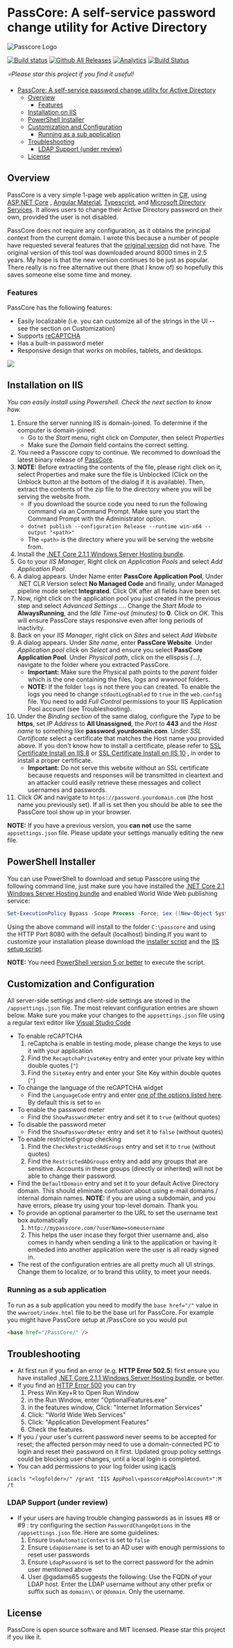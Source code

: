 # PassCore: A self-service password change utility for Active Directory

![Passcore Logo](https://github.com/unosquare/passcore/raw/master/src/Unosquare.PassCore.Web/ClientApp/assets/images/passcore-logo.png)

[![Build status](https://ci.appveyor.com/api/projects/status/76nxqw893mk7xfb9/branch/master?svg=true)](https://ci.appveyor.com/project/geoperez/passcore/branch/master)
[![Github All Releases](https://img.shields.io/github/downloads/unosquare/passcore/total.svg)](https://github.com/unosquare/passcore/releases)
[![Analytics](https://ga-beacon.appspot.com/UA-8535255-2/unosquare/passcore/)](https://github.com/igrigorik/ga-beacon)
[![Build Status](https://travis-ci.org/unosquare/passcore.svg?branch=master)](https://travis-ci.org/unosquare/passcore)

*:star:Please star this project if you find it useful!*

- [PassCore: A self-service password change utility for Active Directory](#passcore-a-self-service-password-change-utility-for-active-directory)
  - [Overview](#overview)
    - [Features](#features)
  - [Installation on IIS](#installation-on-iis)
  - [PowerShell Installer](#powershell-installer)
  - [Customization and Configuration](#customization-and-configuration)
    - [Running as a sub application](#running-as-a-sub-application)
  - [Troubleshooting](#troubleshooting)
    - [LDAP Support (under review)](#ldap-support-under-review)
  - [License](#license)

## Overview

PassCore is a very simple 1-page web application written in [C#](https://docs.microsoft.com/en-us/dotnet/csharp/), using [ASP.NET Core](https://docs.microsoft.com/en-us/aspnet/core/getting-started?view=aspnetcore-2.0) , [Angular Material](https://material.angular.io/), [Typescript](http://www.typescriptlang.org/), and [Microsoft Directory Services](https://docs.microsoft.com/en-us/dotnet/api/system.directoryservices). It allows users to change their Active Directory password on their own, provided the user is not disabled.

PassCore does not require any configuration, as it obtains the principal context from the current domain. I wrote this because a number of people have requested several features that the [original version](http://unopasscore.codeplex.com/) did not have. The original version of this tool was downloaded around 8000 times in 2.5 years. My hope is that the new version continues to be just as popular. There really is no free alternative out there (that I know of) so hopefully this saves someone else some time and money.

### Features

PassCore has the following features:

- Easily localizable (i.e. you can customize all of the strings in the UI -- see the section on Customization)
- Supports [reCAPTCHA](https://www.google.com/recaptcha/intro/index.html)
- Has a built-in password meter
- Responsive design that works on mobiles, tablets, and desktops.

<img align="center" src="https://github.com/unosquare/passcore/raw/master/preview.png"></img>

## Installation on IIS

*You can easily install using Powershell. Check the next section to know how.*

1. Ensure the server running IIS is domain-joined. To determine if the computer is domain-joined:
    - Go to the *Start* menu, right click on *Computer*, then select *Properties*
    - Make sure the *Domain* field contains the correct setting.
1. You need a Passcore copy to continue. We recommed to download the latest binary release of [PassCore](https://github.com/unosquare/passcore/releases/download/3.4.0/PassCore340.zip).
1. **NOTE:** Before extracting the contents of the file, please right click on it, select Properties and make sure the file is Unblocked (Click on the Unblock button at the bottom of the dialog if it is available). Then, extract the contents of the zip file to the directory where you will be serving the website from.
    - If you download the source code you need to run the following command via an Command Prompt. Make sure you start the Command Prompt with the Administrator option.
    - `dotnet publish --configuration Release --runtime win-x64 --output "<path>"`
    - The `<path>` is the directory where you will be serving the website from.
1. Install the [.NET Core 2.1.1 Windows Server Hosting bundle](https://www.microsoft.com/net/download/thank-you/dotnet-runtime-2.1.1-windows-hosting-bundle-installer).
1. Go to your *IIS Manager*, Right click on *Application Pools* and select *Add Application Pool*.
1. A dialog appears. Under Name enter **PassCore Application Pool**, Under .NET CLR Version select **No Managed Code** and finally, under Managed pipeline mode select **Integrated**. Click OK after all fields have been set.
1. Now, right click on the application pool you just created in the previous step and select *Advanced Settings ...*. Change the *Start Mode* to **AlwaysRunning**, and the *Idle Time-out (minutes)* to **0**. Click on *OK*. This will ensure PassCore stays responsive even after long periods of inactivity.
1. Back on your *IIS Manager*, right click on *Sites* and select *Add Website*
1. A dialog appears. Under *Site name*, enter **PassCore Website**. Under *Application pool* click on *Select* and ensure you select **PassCore Application Pool**. Under *Physical path*, click on the ellispsis *(...)*, navigate to the folder where you extracted PassCore.
    - **Important:** Make sure the Physical path points to the *parent* folder which is the one containing the files, *logs* and *wwwroot* folders.
    - **NOTE:** If the folder `logs` is not there you can created. To enable the logs you need to change `stdoutLogEnabled` to `true` in the `web.config` file. You need to add *Full Control* permissions to your IIS Application Pool account (see Troubleshooting).
1. Under the *Binding section* of the same dialog, configure the *Type* to be **https**, set *IP Address* to **All Unassigned**, the *Port* to **443** and the *Host name* to something like **password.yourdomain.com**. Under *SSL Certificate* select a certificate that matches the Host name you provided above. If you don't know how to install a certificate, please refer to [SSL Certificate Install on IIS 8](https://www.digicert.com/ssl-certificate-installation-microsoft-iis-8.htm) or [SSL Certificate Install on IIS 10](https://www.digicert.com/csr-creation-ssl-installation-iis-10.htm) , in order to install a proper certificate.
    - **Important:** Do not serve this website without an SSL certificate because requests and responses will be transmitted in cleartext and an attacker could easily retrieve these messages and collect usernames and passwords.
1. Click *OK* and navigate to `https://password.yourdomain.com` (the host name you previously set). If all is set then you should be able to see the PassCore tool show up in your browser.

**NOTE:** If you have a previous version, you **can not** use the same `appsettings.json` file. Please update your settings manually editing the new file.

## PowerShell Installer

You can use PowerShell to download and setup Passcore using the following command line, just make sure you have installed the [.NET Core 2.1 Windows Server Hosting bundle](https://www.microsoft.com/net/download/thank-you/dotnet-runtime-2.1.0-windows-hosting-bundle-installer) and enabled World Wide Web publishing service:

```powershell
Set-ExecutionPolicy Bypass -Scope Process -Force; iex ((New-Object System.Net.WebClient).DownloadString('https://raw.githubusercontent.com/unosquare/passcore/master/Installer.ps1'))
```

Using the above command will install to the folder `C:\passcore` and using the HTTP Port 8080 with the default (localhost) binding.If you want to customize your installation please download the [installer script](https://raw.githubusercontent.com/unosquare/passcore/master/Installer.ps1) and the [IIS setup script](https://raw.githubusercontent.com/unosquare/passcore/master/IISSetup.ps1).

**NOTE:** You need [PowerShell version 5 or better](https://docs.microsoft.com/en-us/powershell/scripting/setup/windows-powershell-system-requirements?view=powershell-6) to execute the script.

## Customization and Configuration

All server-side settings and client-side settings are stored in the `/appsettings.json` file.
The most relevant configuration entries are shown below. Make sure you make your changes to the `appsettings.json` file using a regular text editor like [Visual Studio Code](https://code.visualstudio.com)

- To enable reCAPTCHA
  1. reCaptcha is enable in testing mode, please change the keys to use it with your application
  2. Find the `RecaptchaPrivateKey` entry and enter your private key within double quotes (`"`)
  3. Find the `SiteKey` entry and enter your Site Key within double quotes (`"`)
- To change the language of the reCAPTCHA widget
  - Find the `LanguageCode` entry and enter [one of the options listed here](https://developers.google.com/recaptcha/docs/language). By default this is set to `en`
- To enable the password meter
  - Find the `ShowPasswordMeter` entry and set it to `true` (without quotes)
- To disable the password meter
  - Find the `ShowPasswordMeter` entry and set it to `false` (without quotes)
- To enable restricted group checking
  1. Find the `CheckRestrictedAdGroups` entry and set it to `true` (without quotes)
  2. Find the `RestrictedADGroups` entry and add any groups that are sensitive.  Accounts in these groups (directly or inherited) will not be able to change their password.
- Find the `DefaultDomain` entry and set it to your default Active Directory domain. This should eliminate confusion about using e-mail domains / internal domain names. **NOTE:** if you are using a subdomain, and you have errors, please try using your top-level domain. Thank you.
- To provide an optional paramerter to the URL to set the username text box automatically
  1. `http://mypasscore.com/?userName=someusername`
  2. This helps the user incase they forgot thier username and, also comes in handy when sending a link to the application or having it embeded into another application were the user is all ready signed in.
- The rest of the configuration entries are all pretty much all UI strings. Change them to localize, or to brand this utility, to meet your needs.

### Running as a sub application

To run as a sub application you need to modify the `base href="/"` value in the `wwwroot/index.html` file to be the base url for PassCore. For example you might have PassCore setup at /PassCore so you would put

```html
<base href="/PassCore/" />
```

## Troubleshooting

- At first run if you find an error (e.g. **HTTP Error 502.5**) first ensure you have installed [.NET Core 2.1.1 Windows Server Hosting bundle](https://www.microsoft.com/net/download/thank-you/dotnet-runtime-2.1.1-windows-hosting-bundle-installer), or better.
- If you find an [HTTP Error 500](https://stackoverflow.com/questions/45415832/http-error-500-19-in-iis-10-and-visual-studio-2017) you can try
  1. Press Win Key+R to Open Run Window
  1. in the Run Window, enter "OptionalFeatures.exe"
  1. in the features window, Click: "Internet Information Services"
  1. Click: "World Wide Web Services"
  1. Click: "Application Development Features"
  1. Check the features.
- If you / your user's current password never seems to be accepted for reset; the affected person may need to use a domain-connected PC to login and reset their password on it first. Updated group policy settings could be blocking user changes, until a local login is completed.
- You can add permissions to your log folder using [icacls](https://docs.microsoft.com/en-us/windows-server/administration/windows-commands/icacls)
```
icacls "<logfolder>/" /grant "IIS AppPool\<passcoreAppPoolAccount>":M /t
```

### LDAP Support (under review)

- If your users are having trouble changing passwords as in issues #8 or #9 : try configuring the section `PasswordChangeOptions` in the `/appsettings.json` file. Here are some guidelines:
  1. Ensure `UseAutomaticContext` is set to `false`
  1. Ensure `LdapUsername` is set to an AD user with enough permissions to reset user passwords
  1. Ensure `LdapPassword` is set to the correct password for the admin user mentioned above
  1. User @gadams65 suggests the following: Use the FQDN of your LDAP host. Enter the LDAP username without any other prefix or suffix such as `domain\\` or `@domain`. Only the username.

## License

PassCore is open source software and MIT licensed. Please star this project if you like it.
